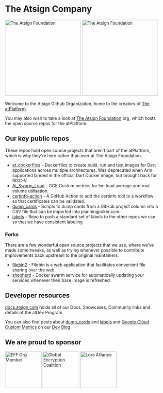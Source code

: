 # The Atsign Company

<!-- pyml disable-num-lines 4 md013,md033-->
<a href="https://atsign.com#gh-light-mode-only">
   <img width=250px src="https://atsign.com/wp-content/uploads/2022/05/atsign-logo-horizontal-color2022.svg#gh-light-mode-only" alt="The Atsign Foundation"></a>
<a href="https://atsign.com#gh-dark-mode-only">
   <img width=250px src="https://atsign.com/wp-content/uploads/2023/08/atsign-logo-horizontal-reverse2022-Color.svg#gh-dark-mode-only" alt="The Atsign Foundation"></a>

Welcome to the Atsign Github Organization, home to the creators of
[The atPlatform](https://docs.atsign.com).

You may also wish to take a look at
[The Atsign Foundation](https://github.com/atsign-foundation/)
org, which hosts the open source repos for the atPlatform.

## Our key public repos

These repos hold open source projects that aren't part of the atPlatform,
which is why they're here rather than over at The Atsign Foundation.

* [at_dockerfiles](https://github.com/atsign-company/at_dockerfiles) -
Dockerfiles to create build, run and test images for Dart applications across
multiple architectures. Was deprecated when Arm supported landed in the
official Dart Docker image, but brought back for RISC-V.
* [At_Swarm_Load](https://github.com/atsign-company/at_swarm_load) -
GCE Custom metrics for 5m load average and root volume utilisation.
* [certinfo-action](https://github.com/atsign-company/certinfo-action) -
A GitHub Action to add the certinfo tool to a workflow so that certificates
can be validated.
* [dump_cards](https://github.com/atsign-company/dump_cards) -
Scripts to dump cards from a GitHub project column into a CSV file that can
be imported into planningpoker.com
* [labels](https://github.com/atsign-company/labels) -
Repo to push a standard set of labels to the other repos we use so that we
have consistent labeling

### Forks

There are a few wonderful open source projects that we use, where we've made
some tweaks, as well as trying whenever possible to contribute improvements
back upstream to the original maintainers.

* [filebin2](https://github.com/atsign-company/filebin2) -
Filebin is a web application that facilitates convenient file sharing over the
web.
* [shepherd](https://github.com/atsign-company/shepherd) -
Docker swarm service for automatically updating your services whenever their
base image is refreshed

## Developer resources

[docs.atsign.com](https://docs.atsign.com) holds all of our Docs, Showcases,
Community links and details of the atDev Program.

You can also find posts about
[dump_cards](https://blog.atsign.dev/planning-poker-without-copypaste-ckpfmtucu05a63as1gzwvhviv)
and [labels](https://blog.atsign.dev/managing-github-labels-cknkggyk600utcqs144h8apz9)
and [Google Cloud Custom Metrics](https://blog.atsign.dev/google-cloud-custom-metrics-cl16j2q2b05gujonv0h9x2dg5)
on our [Dev Blog](https://blog.atsign.dev/)

## We are proud to sponsor

<!-- pyml disable-num-lines 3 md013,md033-->
<img height=120px src="https://atsign.com/wp-content/uploads/2023/03/eff-2023-member-org.png.webp" alt="EFF Org Member">
<img height=120px src="https://atsign.com/wp-content/uploads/2021/10/GEC-graphics-01-1.png.webp" alt="Global Encryption Coalition">
<img height=120px src="https://atsign.com/wp-content/uploads/2023/08/LoRa-Alliance-horizontal600x300.png" alt="Lora Alliance">
